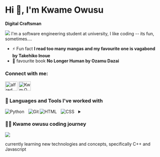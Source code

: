 # Hi 👋, I'm Kwame Owusu

**Digital Craftsman**

 <img src="https://i.pinimg.com/originals/70/37/d4/7037d478852af21357f038fac2d2e9f6.gif">
I'm a software engineering student at university, I like coding -- its fun,  sometimes....

- ⚡ Fun fact **I read too many mangas and my favourite one is vagabond by Takehiko Inoue**
- 📖 favourite book **No Longer Human by Ozamu Dazai**

<h3 align="left">Connect with me:</h3>
<p align="left">
<a href="https://www.linkedin.com/in/alfredow23/" target="blank"><img align="center" src="https://raw.githubusercontent.com/rahuldkjain/github-profile-readme-generator/master/src/images/icons/Social/linked-in-alt.svg" alt="alfred owusu boakye" height="30" width="40" /></a>
<a href="https://instagram.com/Kwm.Ows" target="blank"><img align="center" src="https://raw.githubusercontent.com/rahuldkjain/github-profile-readme-generator/master/src/images/icons/Social/instagram.svg" alt="Kwm.Ows" height="30" width="40" /></a>
</p>



### 🧰 Languages and Tools I've worked with

<img align="left" alt="Python"  style="padding-right:10px;" src="https://img.shields.io/badge/Python-3776AB?style=for-the-badge&logo=python&logoColor=white" />
<img align="left" alt="Git"   src="https://img.shields.io/badge/GIT-E44C30?style=for-the-badge&logo=git&logoColor=white">
<img align="left" alt="HTML" style="padding-right:10px;" src="https://img.shields.io/badge/HTML5-E34F26?style=for-the-badge&logo=html5&logoColor=white" />
<img align="left" alt="CSS"  style="padding-right:10px;" src="https://img.shields.io/badge/CSS3-1572B6?style=for-the-badge&logo=css3&logoColor=white" />



<details>
<summary><h3 align="left">👨‍💻 Kwame owusu coding journey</h3> <summary>
<img src="https://camo.githubusercontent.com/1ff785c8c9fad820ae3e1ec8cf8bfb278550eeacb45c0d2b7afe715b8c788575/68747470733a2f2f6d6174746865773930332e66696c65732e776f726470726573732e636f6d2f323031362f30362f7468652d77696e642d72697365732d77726974696e672d6769662e676966">
<p align="left"> currently learning new technologies and concepts, specifically C++ and Javascript </p>
